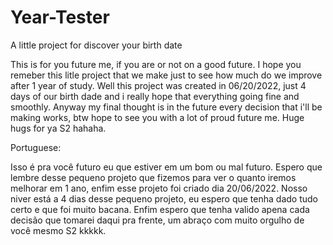 # Year-Tester
A little project for discover your birth date

This is for you future me, if you are or not on a good future. I hope you remeber this litle project that we make just to see how much do we improve after 1 year of study. Well this project was created in 06/20/2022, just 4 days of our birth dade and i really hope that everything going fine and smoothly. Anyway my final thought is in the future every decision that i'll be making works, btw hope to see you with a lot of proud future me. Huge hugs for ya S2 hahaha.

Portuguese:

Isso é pra você futuro eu que estiver em um bom ou mal futuro. Espero que lembre desse pequeno projeto que fizemos para ver o quanto iremos melhorar em 1 ano, enfim esse projeto foi criado dia 20/06/2022. Nosso niver está a 4 dias desse pequeno projeto, eu espero que tenha dado tudo certo e que foi muito bacana. Enfim espero que tenha valido apena cada decisão que tomarei daqui pra frente, um abraço com muito orgulho de você mesmo S2 kkkkk.
